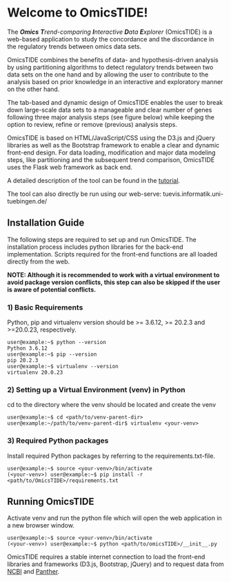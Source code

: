 # Welcome to OmicsTIDE!
The ***Omics** **T**rend-comparing **I**nteractive **D**ata **E**xplorer* (OmicsTIDE) is a web-based application to study the concordance and the discordance in the regulatory trends between omics data sets. 

OmicsTIDE combines the benefits of data- and hypothesis-driven analysis by using partitioning algorithms to detect regulatory trends between two data sets on the one hand and by allowing the user to contribute to the analysis based on prior knowledge in an interactive and exploratory manner on the other hand.

The tab-based and dynamic design of OmicsTIDE enables the user to break down large-scale data sets to a manageable and clear number of genes following three major analysis steps (see figure below) while keeping the option to review, refine or remove (previous) analysis steps.

OmicsTIDE is based on HTML/JavaScript/CSS using the D3.js and jQuery libraries as well as the Bootstrap framework to enable a clear and dynamic front-end design. For data loading, modification and major data modeling steps, like partitioning and the subsequent trend comparison, OmicsTIDE uses the Flask web framework as back end. 

A detailed description of the tool can be found in the [tutorial](doc/TUTORIAL.md).

The tool can also directly be run using our web-serve: tuevis.informatik.uni-tuebingen.de/

## Installation Guide
The following steps are required to set up and run OmicsTIDE. The installation process includes python libraries for the back-end implementation. Scripts required for the front-end functions are all loaded directly from the web. 

**NOTE: Although it is recommended to work with a virtual environment to avoid package version conflicts, this step can also be skipped if the user is aware of potential conflicts.**

### 1) Basic Requirements
Python, pip and virtualenv version should be >= 3.6.12, >= 20.2.3 and >=20.0.23, respectively.

```console
user@example:~$ python --version
Python 3.6.12
user@example:~$ pip --version
pip 20.2.3
user@example:~$ virtualenv --version
virtualenv 20.0.23
```

### 2) Setting up a Virtual Environment (venv) in Python
cd to the directory where the venv should be located and create the venv
```console
user@example:~$ cd <path/to/venv-parent-dir>
user@example:~/path/to/venv-parent-dir$ virtualenv <your-venv>
```

### 3) Required Python packages
Install required Python packages by referring to the requirements.txt-file.
```console
user@example:~$ source <your-venv>/bin/activate
(<your-venv>) user@example:~$ pip install -r <path/to/OmicsTIDE>/requirements.txt
```

## Running OmicsTIDE
Activate venv and run the python file which will open the web application in a new browser window. 
```console
user@example:~$ source <your-venv>/bin/activate
(<your-venv>) user@example:~$ python <path/to/omicsTIDE>/__init__.py
```
OmicsTIDE requires a stable internet connection to load the front-end libraries and frameworks (D3.js, Bootstrap, jQuery) and to request data from [NCBI](https://www.ncbi.nlm.nih.gov/) and [Panther](http://www.pantherdb.org/). 
